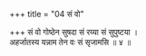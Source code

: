 +++
title = "04 सं वो"

+++
सं वो गोष्ठेन सुषदा सं रय्या सं सुपुष्टया ।  
अहर्जातस्य यन्नाम तेन वः सं सृजामसि ॥ ४ ॥